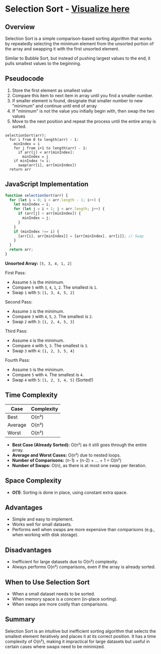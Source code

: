# Selection Sort - [Visualize here](https://visualgo.net/en/sorting?slide=1)

## Overview

Selection Sort is a simple comparison-based sorting algorithm that works by repeatedly selecting the minimum element from the unsorted portion of the array and swapping it with the first unsorted element.

Similar to Bubble Sort, but instead of pushing largest values to the end, it pulls smallest values to the beginning.

## Pseudocode

1. Store the first element as smallest value
2. Compare this item to next item in array until you find a smaller number.
3. If smaller element is found, designate that smaller number to new "minimum" and continue until end of array
4. If "minimum" is not the value you initially begin with, then swap the two values
5. Move to the next position and repeat the process until the entire array is sorted.

```plaintext
selectionSort(arr):
  for i from 0 to length(arr) - 1:
    minIndex = i
    for j from i+1 to length(arr) - 1:
      if arr[j] < arr[minIndex]:
        minIndex = j
    if minIndex != i:
      swap(arr[i], arr[minIndex])
  return arr
```

## JavaScript Implementation

```javascript
function selectionSort(arr) {
  for (let i = 0; i < arr.length - 1; i++) {
    let minIndex = i;
    for (let j = i + 1; j < arr.length; j++) {
      if (arr[j] < arr[minIndex]) {
        minIndex = j;
      }
    }
    if (minIndex !== i) {
      [arr[i], arr[minIndex]] = [arr[minIndex], arr[i]]; // Swap
    }
  }
  return arr;
}
```

**Unsorted Array:** `[5, 3, 4, 1, 2]`

First Pass:

- Assume `5` is the minimum.
- Compare `5` with `3`, `4`, `1`, `2`. The smallest is `1`.
- Swap `1` with `5`: `[1, 3, 4, 5, 2]`

Second Pass:

- Assume `3` is the minimum.
- Compare `3` with `4`, `5`, `2`. The smallest is `2`.
- Swap `2` with `3`: `[1, 2, 4, 5, 3]`

Third Pass:

- Assume `4` is the minimum.
- Compare `4` with `5`, `3`. The smallest is `3`.
- Swap `3` with `4`: `[1, 2, 3, 5, 4]`

Fourth Pass:

- Assume `5` is the minimum.
- Compare `5` with `4`. The smallest is `4`.
- Swap `4` with `5`: `[1, 2, 3, 4, 5]` (Sorted!)

## Time Complexity

| Case    | Complexity |
| ------- | ---------- |
| Best    | O(n²)      |
| Average | O(n²)      |
| Worst   | O(n²)      |

- **Best Case (Already Sorted):** O(n²) as it still goes through the entire array.
- **Average and Worst Cases:** O(n²) due to nested loops.
- **Number of Comparisons:** (n-1) + (n-2) + ... + 1 = O(n²)
- **Number of Swaps:** O(n), as there is at most one swap per iteration.

## Space Complexity

- **O(1)**: Sorting is done in place, using constant extra space.

## Advantages

- Simple and easy to implement.
- Works well for small datasets.
- Performs well when swaps are more expensive than comparisons (e.g., when working with disk storage).

## Disadvantages

- Inefficient for large datasets due to O(n²) complexity.
- Always performs O(n²) comparisons, even if the array is already sorted.

## When to Use Selection Sort

- When a small dataset needs to be sorted.
- When memory space is a concern (in-place sorting).
- When swaps are more costly than comparisons.

## Summary

Selection Sort is an intuitive but inefficient sorting algorithm that selects the smallest element iteratively and places it at its correct position. It has a time complexity of O(n²), making it impractical for large datasets but useful in certain cases where swaps need to be minimized.
